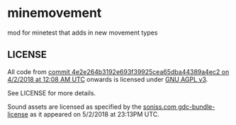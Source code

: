 # minemovement
mod for minetest that adds in new movement types


## LICENSE

All code from [commit 4e2e264b3192e693f39925cea65dba44389a4ec2 on 4/2/2018 at 12:08 AM UTC](https://github.com/ProfanedBane/minemovement/commit/4e2e264b3192e693f39925cea65dba44389a4ec2) onwards is licensed under [GNU AGPL v3](https://www.gnu.org/licenses/agpl-3.0.html).

See LICENSE for more details.

Sound assets are licensed as specified by the [soniss.com gdc-bundle-license](https://sonniss.com/gdc-bundle-license/) as it appeared on 5/2/2018 at 23:13PM UTC.